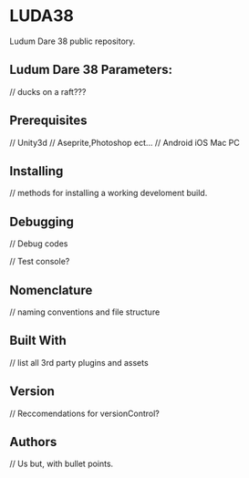 # LUDA38
  Ludum Dare 38 public repository.


## Ludum Dare 38 Parameters:
  // ducks on a raft???


## Prerequisites </br>
  // Unity3d 
  // Aseprite,Photoshop ect...
  // Android iOS Mac PC 
  
  
## Installing </br>
  //  methods for installing a working develoment build.
  
  
## Debugging </br>
  // Debug codes 
  
  // Test console?
  

## Nomenclature </br>
  // naming conventions and file structure
  
  
## Built With </br>
  // list all 3rd party plugins and assets


## Version </br>
  // Reccomendations for versionControl?
  
  
## Authors </br>
  // Us but, with bullet points.
  
  

